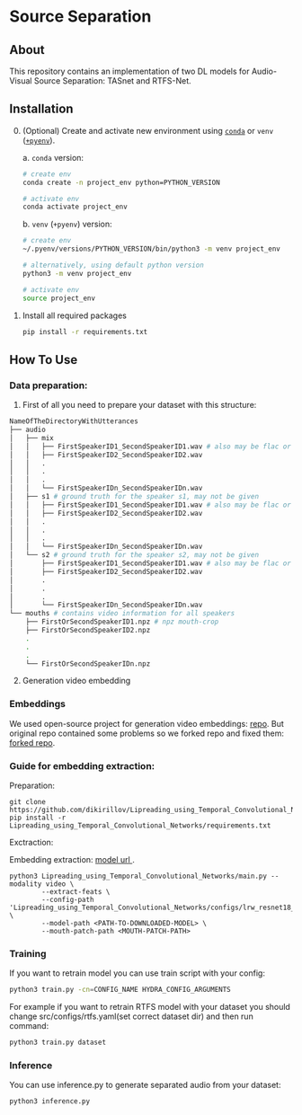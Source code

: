 # Source Separation


## About

This repository contains an implementation of two DL models for
Audio-Visual Source Separation: TASnet and RTFS-Net.


## Installation


0. (Optional) Create and activate new environment using [`conda`](https://conda.io/projects/conda/en/latest/user-guide/getting-started.html) or `venv` ([`+pyenv`](https://github.com/pyenv/pyenv)).

   a. `conda` version:

   ```bash
   # create env
   conda create -n project_env python=PYTHON_VERSION

   # activate env
   conda activate project_env
   ```

   b. `venv` (`+pyenv`) version:

   ```bash
   # create env
   ~/.pyenv/versions/PYTHON_VERSION/bin/python3 -m venv project_env

   # alternatively, using default python version
   python3 -m venv project_env

   # activate env
   source project_env
   ```

1. Install all required packages

   ```bash
   pip install -r requirements.txt
   ```

## How To Use

### Data preparation:

1. First of all you need to prepare your dataset with this structure:

```bash
NameOfTheDirectoryWithUtterances
├── audio
│   ├── mix
│   │   ├── FirstSpeakerID1_SecondSpeakerID1.wav # also may be flac or mp3
│   │   ├── FirstSpeakerID2_SecondSpeakerID2.wav
│   │   .
│   │   .
│   │   .
│   │   └── FirstSpeakerIDn_SecondSpeakerIDn.wav
│   ├── s1 # ground truth for the speaker s1, may not be given
│   │   ├── FirstSpeakerID1_SecondSpeakerID1.wav # also may be flac or mp3
│   │   ├── FirstSpeakerID2_SecondSpeakerID2.wav
│   │   .
│   │   .
│   │   .
│   │   └── FirstSpeakerIDn_SecondSpeakerIDn.wav
│   └── s2 # ground truth for the speaker s2, may not be given
│       ├── FirstSpeakerID1_SecondSpeakerID1.wav # also may be flac or mp3
│       ├── FirstSpeakerID2_SecondSpeakerID2.wav
│       .
│       .
│       .
│       └── FirstSpeakerIDn_SecondSpeakerIDn.wav
└── mouths # contains video information for all speakers
    ├── FirstOrSecondSpeakerID1.npz # npz mouth-crop
    ├── FirstOrSecondSpeakerID2.npz
    .
    .
    .
    └── FirstOrSecondSpeakerIDn.npz
```

2. Generation video embedding

### Embeddings

We used open-source project for generation video embeddings: [repo](https://github.com/mpc001/Lipreading_using_Temporal_Convolutional_Networks/tree/master?tab=readme-ov-file).
But original repo contained some problems so we forked repo and fixed them: [forked repo](https://github.com/dikirillov/Lipreading_using_Temporal_Convolutional_Networks/).

### Guide for embedding extraction:

Preparation:
```
git clone https://github.com/dikirillov/Lipreading_using_Temporal_Convolutional_Networks/
pip install -r Lipreading_using_Temporal_Convolutional_Networks/requirements.txt
```

Exctraction:

Embedding extraction: [model url ](https://drive.google.com/file/d/1TGFG0dW5M3rBErgU8i0N7M1ys9YMIvgm/view).

```Shell
python3 Lipreading_using_Temporal_Convolutional_Networks/main.py --modality video \
        --extract-feats \
        --config-path 'Lipreading_using_Temporal_Convolutional_Networks/configs/lrw_resnet18_dctcn_boundary.json' \
        --model-path <PATH-TO-DOWNLOADED-MODEL> \
        --mouth-patch-path <MOUTH-PATCH-PATH>
```

### Training

If you want to retrain model you can use train script with your config:

```bash
python3 train.py -cn=CONFIG_NAME HYDRA_CONFIG_ARGUMENTS
```

For example if you want to retrain RTFS model with your dataset you should
change src/configs/rtfs.yaml(set correct dataset dir) and then run command:

```bash
python3 train.py dataset
```

### Inference


You can use inference.py to generate separated audio from your dataset:

```bash
python3 inference.py
```
